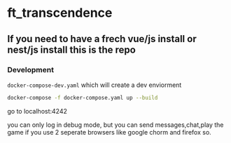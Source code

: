 # ft_transcendence
## If you need to have a frech vue/js install or nest/js install this is the repo

### Development

`docker-compose-dev.yaml` which will create a dev enviorment

```sh
docker-compose -f docker-compose.yaml up --build
```


go to localhost:4242

you can only log in debug mode, but you can send messages,chat,play the game if you
use 2 seperate browsers like google chorm and firefox so.

